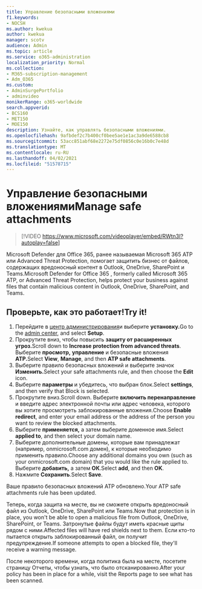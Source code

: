 ```yaml
---
title: Управление безопасными вложениями
f1.keywords:
- NOCSH
ms.author: kwekua
author: kwekua
manager: scotv
audience: Admin
ms.topic: article
ms.service: o365-administration
localization_priority: Normal
ms.collection:
- M365-subscription-management
- Adm_O365
ms.custom:
- AdminSurgePortfolio
- adminvideo
monikerRange: o365-worldwide
search.appverid:
- BCS160
- MET150
- MOE150
description: Узнайте, как управлять безопасными вложениями.
ms.openlocfilehash: 9afbdef2c7b400cf0bee5ae1e1ac3a9de6588cb8
ms.sourcegitcommit: 53acc851abf68e2272e75df0856c0e16b0c7e48d
ms.translationtype: MT
ms.contentlocale: ru-RU
ms.lasthandoff: 04/02/2021
ms.locfileid: "51578715"
---
```

# <a name="manage-safe-attachments"></a><span data-ttu-id="70a99-103">Управление безопасными вложениями</span><span class="sxs-lookup"><span data-stu-id="70a99-103">Manage safe attachments</span></span>

> [!VIDEO https://www.microsoft.com/videoplayer/embed/RWtn3I?autoplay=false]

<span data-ttu-id="70a99-104">Microsoft Defender для Office 365, ранее называемая Microsoft 365 ATP или Advanced Threat Protection, помогает защитить бизнес от файлов, содержащих вредоносный контент в Outlook, OneDrive, SharePoint и Teams.</span><span class="sxs-lookup"><span data-stu-id="70a99-104">Microsoft Defender for Office 365 , formerly called Microsoft 365 ATP, or Advanced Threat Protection, helps protect your business against files that contain malicious content in Outlook, OneDrive, SharePoint, and Teams.</span></span>

## <a name="try-it"></a><span data-ttu-id="70a99-105">Проверьте, как это работает!</span><span class="sxs-lookup"><span data-stu-id="70a99-105">Try it!</span></span>

1. <span data-ttu-id="70a99-106">Перейдите в [центр администрирования](https://admin.microsoft.com)и выберите **установку.**</span><span class="sxs-lookup"><span data-stu-id="70a99-106">Go to the [admin center](https://admin.microsoft.com), and select **Setup**.</span></span>
1. <span data-ttu-id="70a99-107">Прокрутите вниз, чтобы повысить **защиту от расширенных угроз.**</span><span class="sxs-lookup"><span data-stu-id="70a99-107">Scroll down to **Increase protection from advanced threats**.</span></span> <span data-ttu-id="70a99-108">Выберите **просмотр,** **управление** и безопасные вложения **ATP.**</span><span class="sxs-lookup"><span data-stu-id="70a99-108">Select **View**, **Manage**, and then **ATP safe attachments**.</span></span>
1. <span data-ttu-id="70a99-109">Выберите правило безопасных вложений и выберите значок **Изменить.**</span><span class="sxs-lookup"><span data-stu-id="70a99-109">Select your safe attachments rule, and then choose the **Edit** icon.</span></span>
1. <span data-ttu-id="70a99-110">Выберите **параметры** и убедитесь, что выбран блок.</span><span class="sxs-lookup"><span data-stu-id="70a99-110">Select **settings**, and then verify that Block is selected.</span></span>
1. <span data-ttu-id="70a99-111">Прокрутите вниз.</span><span class="sxs-lookup"><span data-stu-id="70a99-111">Scroll down.</span></span> <span data-ttu-id="70a99-112">Выберите **включить перенаправление** и введите адрес электронной почты или адрес человека, которого вы хотите просмотреть заблокированные вложения.</span><span class="sxs-lookup"><span data-stu-id="70a99-112">Choose **Enable redirect**, and enter your email address or the address of the person you want to review the blocked attachments.</span></span>
1. <span data-ttu-id="70a99-113">Выберите **применяется,** а затем выберите доменное имя.</span><span class="sxs-lookup"><span data-stu-id="70a99-113">Select **applied to**, and then select your domain name.</span></span>
1. <span data-ttu-id="70a99-114">Выберите дополнительные домены, которые вам принадлежат (например, onmicrosoft.com домен), к которые необходимо применить правило.</span><span class="sxs-lookup"><span data-stu-id="70a99-114">Choose any additional domains you own (such as your onmicrosoft.com domain) that you would like the rule applied to.</span></span> <span data-ttu-id="70a99-115">Выберите **добавить,** а затем **ОК**.</span><span class="sxs-lookup"><span data-stu-id="70a99-115">Select **add**, and then **OK**.</span></span>
1. <span data-ttu-id="70a99-116">Нажмите **Сохранить**.</span><span class="sxs-lookup"><span data-stu-id="70a99-116">Select **Save**.</span></span>

<span data-ttu-id="70a99-117">Ваше правило безопасных вложений ATP обновлено.</span><span class="sxs-lookup"><span data-stu-id="70a99-117">Your ATP safe attachments rule has been updated.</span></span>

<span data-ttu-id="70a99-118">Теперь, когда защита на месте, вы не сможете открыть вредоносный файл из Outlook, OneDrive, SharePoint или Teams.</span><span class="sxs-lookup"><span data-stu-id="70a99-118">Now that protection is in place, you won't be able to open a malicious file from Outlook, OneDrive, SharePoint, or Teams.</span></span> <span data-ttu-id="70a99-119">Затронутые файлы будут иметь красные щиты рядом с ними.</span><span class="sxs-lookup"><span data-stu-id="70a99-119">Affected files will have red shields next to them.</span></span> <span data-ttu-id="70a99-120">Если кто-то пытается открыть заблокированный файл, он получит предупреждение.</span><span class="sxs-lookup"><span data-stu-id="70a99-120">If someone attempts to open a blocked file, they'll receive a warning message.</span></span>

<span data-ttu-id="70a99-121">После некоторого времени, когда политика была на месте, посетите страницу Отчеты, чтобы узнать, что было отсканированно.</span><span class="sxs-lookup"><span data-stu-id="70a99-121">After your policy has been in place for a while, visit the Reports page to see what has been scanned.</span></span>